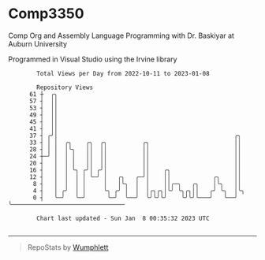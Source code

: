 # Comp3350
Comp Org and Assembly Language Programming with Dr. Baskiyar at Auburn University

Programmed in Visual Studio using the Irvine library

```
        Total Views per Day from 2022-10-11 to 2023-01-08

        Repository Views
      61 ┼  ╭╮
      57 ┤  ││
      53 ┤  ││
      49 ┤  ││
      45 ┤  ││
      41 ┤  ││
      37 ┤ ╭╯│                                                  ╭╮
      33 ┤ │ │  ╭╮    ╭╮  ╭╮          ╭╮                        ││
      28 ┤ │ │  │╰╮   ││  ││          ││                        ││
      24 ┼─╯ │  │ │   ││  ││          ││                        ││
      20 ┤   │  │ │   ││  ││          ││                        ││
      16 ┤   │  │ ╰╮ ╭╯│ ╭╯│          ││    ╭╮                  ││
      12 ┤   │  │  │ │ ╰─╯ │   ╭╮   ╭─╯│    ││            ╭╮    ││
       8 ┤   │  │  │ │     │   │╰╮  │  │    ││╭─╮   ╭╮    │╰╮   ││
       4 ┤   │ ╭╯  │ │     ╰╮ ╭╯ │  │  │╭╮╭╮│╰╯ ╰╮╭╮││   ╭╯ ╰╮  │╰╮
       0 ┤   ╰─╯   ╰─╯      ╰─╯  ╰──╯  ╰╯╰╯╰╯    ╰╯╰╯╰───╯   ╰──╯ ╰────────────────────────────────

        Chart last updated - Sun Jan  8 00:35:32 2023 UTC
        
```

---

> RepoStats by [Wumphlett](https://github.com/Wumphlett)

